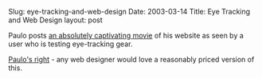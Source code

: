 Slug: eye-tracking-and-web-design
Date: 2003-03-14
Title: Eye Tracking and Web Design
layout: post

Paulo posts <a href="http://paolo.evectors.it/stories/eyeTracking.html">an absolutely captivating movie</a> of his website as seen by a user who is testing eye-tracking gear.

<a href="http://paolo.evectors.it/2003/03/13.html#a1466">Paulo&#39;s right</a> - any web designer would love a reasonably priced version of this.
